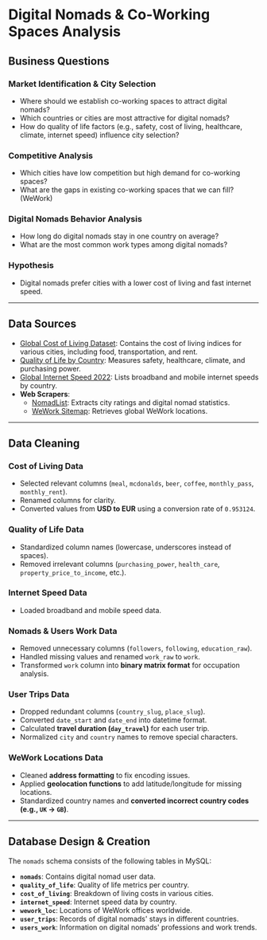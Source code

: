 # **Digital Nomads & Co-Working Spaces Analysis**

## **Business Questions**

### **Market Identification & City Selection**
- Where should we establish co-working spaces to attract digital nomads?
- Which countries or cities are most attractive for digital nomads?
- How do quality of life factors (e.g., safety, cost of living, healthcare, climate, internet speed) influence city selection?

### **Competitive Analysis**
- Which cities have low competition but high demand for co-working spaces?
- What are the gaps in existing co-working spaces that we can fill? (WeWork)

### **Digital Nomads Behavior Analysis**
- How long do digital nomads stay in one country on average?
- What are the most common work types among digital nomads?

### **Hypothesis**
- Digital nomads prefer cities with a lower cost of living and fast internet speed.

---

## **Data Sources**
- [Global Cost of Living Dataset](https://www.kaggle.com/datasets/mvieira101/global-cost-of-living): Contains the cost of living indices for various cities, including food, transportation, and rent.
- [Quality of Life by Country](https://www.kaggle.com/datasets/ahmedmohamed2003/quality-of-life-for-each-country): Measures safety, healthcare, climate, and purchasing power.
- [Global Internet Speed 2022](https://www.kaggle.com/datasets/prashant808/global-internet-speed-2022): Lists broadband and mobile internet speeds by country.
- **Web Scrapers**:
  - [NomadList](https://nomads.com/): Extracts city ratings and digital nomad statistics.
  - [WeWork Sitemap](https://www.wework.com/sitemap): Retrieves global WeWork locations.

---

## **Data Cleaning**

### **Cost of Living Data**
- Selected relevant columns (`meal`, `mcdonalds`, `beer`, `coffee`, `monthly_pass`, `monthly_rent`).
- Renamed columns for clarity.
- Converted values from **USD to EUR** using a conversion rate of `0.953124`.

### **Quality of Life Data**
- Standardized column names (lowercase, underscores instead of spaces).
- Removed irrelevant columns (`purchasing_power`, `health_care`, `property_price_to_income`, etc.).

### **Internet Speed Data**
- Loaded broadband and mobile speed data.

### **Nomads & Users Work Data**
- Removed unnecessary columns (`followers`, `following`, `education_raw`).
- Handled missing values and renamed `work_raw` to `work`.
- Transformed `work` column into **binary matrix format** for occupation analysis.

### **User Trips Data**
- Dropped redundant columns (`country_slug`, `place_slug`).
- Converted `date_start` and `date_end` into datetime format.
- Calculated **travel duration (`day_travel`)** for each user trip.
- Normalized `city` and `country` names to remove special characters.

### **WeWork Locations Data**
- Cleaned **address formatting** to fix encoding issues.
- Applied **geolocation functions** to add latitude/longitude for missing locations.
- Standardized country names and **converted incorrect country codes (e.g., `UK` → `GB`)**.

---

## **Database Design & Creation**
The `nomads` schema consists of the following tables in MySQL:

- **`nomads`**: Contains digital nomad user data.
- **`quality_of_life`**: Quality of life metrics per country.
- **`cost_of_living`**: Breakdown of living costs in various cities.
- **`internet_speed`**: Internet speed data by country.
- **`wework_loc`**: Locations of WeWork offices worldwide.
- **`user_trips`**: Records of digital nomads' stays in different countries.
- **`users_work`**: Information on digital nomads' professions and work trends.